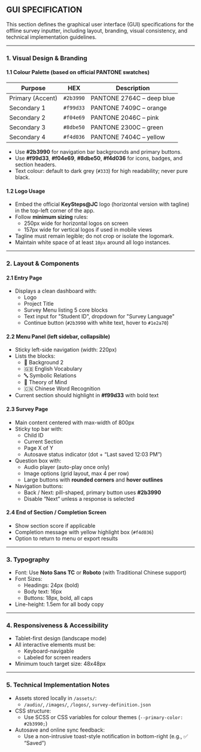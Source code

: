 ## GUI SPECIFICATION

This section defines the graphical user interface (GUI) specifications for the offline survey inputter, including layout, branding, visual consistency, and technical implementation guidelines.

---

### 1. Visual Design & Branding

#### 1.1 Colour Palette (based on official PANTONE swatches)

| Purpose             | HEX      | Description         |
|---------------------|----------|---------------------|
| Primary (Accent)    | `#2b3990` | PANTONE 2764C – deep blue |
| Secondary 1         | `#f99d33` | PANTONE 7409C – orange    |
| Secondary 2         | `#f04e69` | PANTONE 2046C – pink      |
| Secondary 3         | `#8dbe50` | PANTONE 2300C – green     |
| Secondary 4         | `#f4d036` | PANTONE 7404C – yellow    |

- Use **#2b3990** for navigation bar backgrounds and primary buttons.
- Use **#f99d33**, **#f04e69**, **#8dbe50**, **#f4d036** for icons, badges, and section headers.
- Text colour: default to dark grey (`#333`) for high readability; never pure black.

#### 1.2 Logo Usage

- Embed the official **KeySteps@JC** logo (horizontal version with tagline) in the top-left corner of the app.
- Follow **minimum sizing** rules:  
  - 250px wide for horizontal logos on screen  
  - 157px wide for vertical logos if used in mobile views
- Tagline must remain legible; do not crop or isolate the logomark.
- Maintain white space of at least `10px` around all logo instances.

---

### 2. Layout & Components

#### 2.1 Entry Page
- Displays a clean dashboard with:
  - Logo
  - Project Title
  - Survey Menu listing 5 core blocks
  - Text input for "Student ID", dropdown for "Survey Language"
  - Continue button (`#2b3990` with white text, hover to `#1e2a70`)

#### 2.2 Menu Panel (left sidebar, collapsible)
- Sticky left-side navigation (width: 220px)
- Lists the blocks:
  - 🧒 Background 2
  - 🇬🇧 English Vocabulary
  - 🔤 Symbolic Relations
  - 🧠 Theory of Mind
  - 🇨🇳 Chinese Word Recognition
- Current section should highlight in **#f99d33** with bold text

#### 2.3 Survey Page
- Main content centered with max-width of 800px
- Sticky top bar with:
  - Child ID
  - Current Section
  - Page X of Y
  - Autosave status indicator (dot + “Last saved 12:03 PM”)
- Question box with:
  - Audio player (auto-play once only)
  - Image options (grid layout, max 4 per row)
  - Large buttons with **rounded corners** and **hover outlines**
- Navigation buttons:
  - Back / Next: pill-shaped, primary button uses **#2b3990**
  - Disable “Next” unless a response is selected

#### 2.4 End of Section / Completion Screen
- Show section score if applicable
- Completion message with yellow highlight box (`#f4d036`)
- Option to return to menu or export results

---

### 3. Typography

- Font: Use **Noto Sans TC** or **Roboto** (with Traditional Chinese support)
- Font Sizes:
  - Headings: 24px (bold)
  - Body text: 16px
  - Buttons: 18px, bold, all caps
- Line-height: 1.5em for all body copy

---

### 4. Responsiveness & Accessibility

- Tablet-first design (landscape mode)
- All interactive elements must be:
  - Keyboard-navigable
  - Labeled for screen readers
- Minimum touch target size: 48x48px

---

### 5. Technical Implementation Notes

- Assets stored locally in `/assets/`:
  - `/audio/`, `/images/`, `/logos/`, `survey-definition.json`
- CSS structure:
  - Use SCSS or CSS variables for colour themes (`--primary-color: #2b3990;`)
- Autosave and online sync feedback:
  - Use a non-intrusive toast-style notification in bottom-right (e.g., ✅ “Saved”)